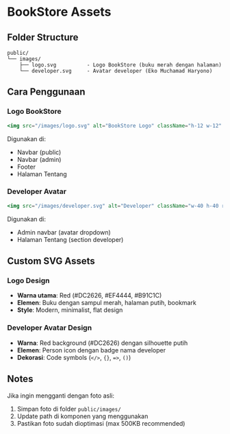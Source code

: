 # BookStore Assets

## Folder Structure

```
public/
└── images/
    ├── logo.svg          - Logo BookStore (buku merah dengan halaman)
    └── developer.svg     - Avatar developer (Eko Muchamad Haryono)
```

## Cara Penggunaan

### Logo BookStore
```jsx
<img src="/images/logo.svg" alt="BookStore Logo" className="h-12 w-12" />
```

Digunakan di:
- Navbar (public)
- Navbar (admin)
- Footer
- Halaman Tentang

### Developer Avatar
```jsx
<img src="/images/developer.svg" alt="Developer" className="w-40 h-40 rounded-full" />
```

Digunakan di:
- Admin navbar (avatar dropdown)
- Halaman Tentang (section developer)

## Custom SVG Assets

### Logo Design
- **Warna utama**: Red (#DC2626, #EF4444, #B91C1C)
- **Elemen**: Buku dengan sampul merah, halaman putih, bookmark
- **Style**: Modern, minimalist, flat design

### Developer Avatar Design
- **Warna**: Red background (#DC2626) dengan silhouette putih
- **Elemen**: Person icon dengan badge nama developer
- **Dekorasi**: Code symbols (`</>`, `{}`, `=>`, `()`)

## Notes

Jika ingin mengganti dengan foto asli:
1. Simpan foto di folder `public/images/`
2. Update path di komponen yang menggunakan
3. Pastikan foto sudah dioptimasi (max 500KB recommended)
